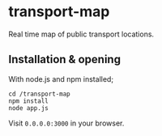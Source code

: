 # transport-map

Real time map of public transport locations.

## Installation & opening

With node.js and npm installed;

    cd /transport-map
    npm install
    node app.js

Visit `0.0.0.0:3000` in your browser.
